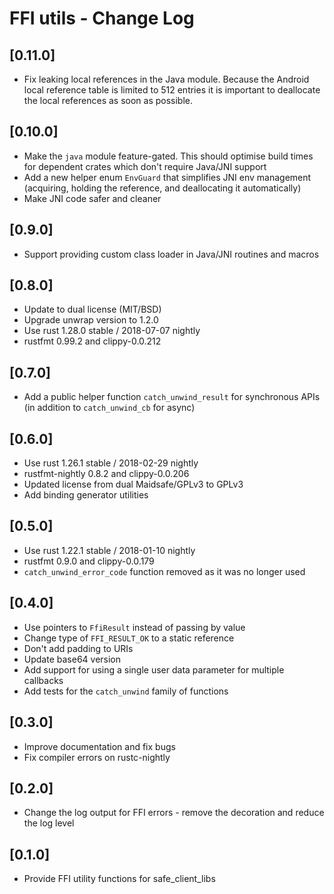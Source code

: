# FFI utils - Change Log

## [0.11.0]
- Fix leaking local references in the Java module. Because the Android local reference table is limited to 512
  entries it is important to deallocate the local references as soon as possible.

## [0.10.0]
- Make the `java` module feature-gated. This should optimise build times for dependent crates which don't require Java/JNI support
- Add a new helper enum `EnvGuard` that simplifies JNI env management (acquiring, holding the reference, and deallocating it automatically)
- Make JNI code safer and cleaner

## [0.9.0]
- Support providing custom class loader in Java/JNI routines and macros

## [0.8.0]
- Update to dual license (MIT/BSD)
- Upgrade unwrap version to 1.2.0
- Use rust 1.28.0 stable / 2018-07-07 nightly
- rustfmt 0.99.2 and clippy-0.0.212

## [0.7.0]
- Add a public helper function `catch_unwind_result` for synchronous APIs (in addition to `catch_unwind_cb` for async)

## [0.6.0]
- Use rust 1.26.1 stable / 2018-02-29 nightly
- rustfmt-nightly 0.8.2 and clippy-0.0.206
- Updated license from dual Maidsafe/GPLv3 to GPLv3
- Add binding generator utilities

## [0.5.0]
- Use rust 1.22.1 stable / 2018-01-10 nightly
- rustfmt 0.9.0 and clippy-0.0.179
- `catch_unwind_error_code` function removed as it was no longer used

## [0.4.0]
- Use pointers to `FfiResult` instead of passing by value
- Change type of `FFI_RESULT_OK` to a static reference
- Don't add padding to URIs
- Update base64 version
- Add support for using a single user data parameter for multiple callbacks
- Add tests for the `catch_unwind` family of functions

## [0.3.0]
- Improve documentation and fix bugs
- Fix compiler errors on rustc-nightly

## [0.2.0]
- Change the log output for FFI errors - remove the decoration and reduce the log level

## [0.1.0]
- Provide FFI utility functions for safe_client_libs
